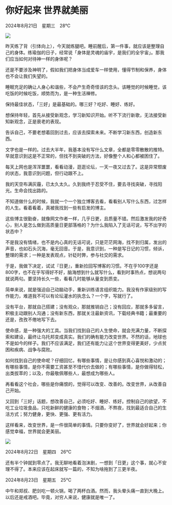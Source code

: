 # 你好起来 世界就美丽




2024年8月21日　星期三　28℃

![](https://oss.metamind.eu.org/202409040053920.webp)

昨天练了背（引体向上），今天就练腿吧。睡前醒后，第一件事，就应该是整理自己的身体。练瑜伽的日子，经常说「身体是灵魂的庙宇，是我们的全宇宙」。那我们应当如何对待神一样的身体呢？

还是不要涉及神明了，假如我们把身体当成爱车一样使用，懂得节制和保养，身体也不会让我们失望的。

睡眠充足的确让人身心和谐些，不会产生奇奇怪该的念头。该睡觉的时候睡觉，该吃饭的时候吃饭，顺势而为，是一种生活禅修。

保持最佳状态，「三好」是最基础的。哪三好？吃好、睡好、练好。

想保持年轻，首先从接受新观念，学习新知识开始。听不下流行新歌，无法接受新知新观念，正是衰老的表现。

告诉自己，不要老想着回到过去，应该去探索未来。不断学习新东西，创造新东西。

文字也是一样的。过去大半年，我基本没有写什么文章，全都是零零散散的推特。早就意识到这是不正常的，但找不到突破的方法，好像整个人和心都被困住了。

每天上网也是浑浑噩噩，看看动漫，逛逛论坛，一天一夜又过去了。这是异常颓废的状态，我意识到问题，但行动跟不上。

我的天空布满灰霾，已太久太久。久到我终于忍受不住，要去寻找突破，寻找阳光。生命会找出路的。

不知道做什么的时候，我就一个一个独立博客去看，看看别人写什么东西，过怎样的人生。看着看着，真被我找到一些有启发的博主。

这些博主很勤奋，就像网文作者一样，几乎日更，且质量不错。然后激发我的好奇心，别人是怎么做到高质量日更部落格的？为什么我陷入了无话可说，写不出字的状态中？

不是我没有情绪，也不是内心真的无话可说，只是茫茫网海，找不到归属，发出的声音，也如石头沉海，毫无回音。于是，我意识到，一种是写日记的习惯，倾诉，整理的需求；一种是发表观点，针砭时弊，参与社交的需求。

于是，我做下决定，试试『日更』，重新捡回写博客的习惯。不在乎100字还是800字，也不在乎写得好不好，脑海想到什么就写什么，看到时事热点，想说两句就说两句。要坚持长久一些，看看几时能够从量变到质变。

简单来说，就是强迫自己动脑动手，重新训练语言组织能力。我没有作家级别的写作能力，难道我不可以有论坛灌水的执念么？一个字，写就行了。

没有平台，那就自己搭建；没有观众，那就推销自己；没有回应，那就多多留言，积极主动跟别人沟通；没有新东西，那就关注最新资讯，下载经典书籍；最重要的还是，孜孜不倦地写下去。

使命感，是一种强大的工具。当我们找到自己的人生使命，就会充满力量，不断探索和建设，最终让乌托邦变成真实。我们的确有能力改变世界。不然的话，地球也不是如今的样子。我们不应该满足，我们还有能力让这个世界变得更美好，少点贫困和疾病、战争与腐败。

如何找到自己的使命呢？仔细回忆，有哪些事情，是让你感到真心喜悦和激动的；有哪些事情，是你不需要工资甚至不惜代价去做的；有哪些事情，是你做得轻松，出类拔萃的；以及，你最敬佩哪些人，最想成为哪些人。

再看看这个社会，哪些是你痛恨的，觉得可以改变、改善的。改变世界，从改善自己开始。

又回到「三好」话题，想改善自己，必须吃好、睡好、练好。控制自己的欲望，不吃工业垃圾食品，只吃新鲜的健康的食物；不烟酒，不熬夜，找到最适合自己的生活方式；努力健身，更快、更强、更有活力。

这样看来，改变世界，是一件很简单的事情。只要你变好了，世界就会好起来；你感觉幸福，世界就会更美丽。

![](https://oss.metamind.eu.org/202409040053891.webp)

2024年8月22日　星期四　26℃

还有半个钟就到零点了。我无聊地看着泡沫剧，一想到「日更」这个事，就心不安理不得了。本来应该在起床就写一篇的，不知为啥拖到了三更半夜。



2024年8月23日　星期五　25℃

中午和郑叔、肥剑吃一顿火锅，喝了两杯白酒。然而，我头晕头痛一直到大晚上。以后还是戒酒吧。毕竟，对穷人来说，健康就是唯一了。


